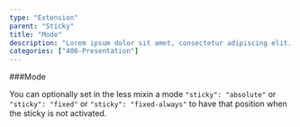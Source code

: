 ```yaml
---
type: "Extension"
parent: "Sticky"
title: "Mode"
description: "Lorem ipsum dolor sit amet, consectetur adipiscing elit. Nunc tempus laoreet leo sit amet iaculis."
categories: ["400-Presentation"]
---
```


###Mode

You can optionally set in the less mixin a mode `"sticky": "absolute"` or `"sticky": "fixed"` or `"sticky": "fixed-always"` to have that position when the sticky is not activated.

<demo>
  <div class="gatsby_demo_item" data-iframe="iframe/core/sticky/mode-absolute">
  </div>
  <div class="gatsby_demo_item" data-iframe="iframe/core/sticky/mode-fixed">
  </div>
  <div class="gatsby_demo_item" data-iframe="iframe/core/sticky/mode-fixed-always">
  </div>
</demo>
